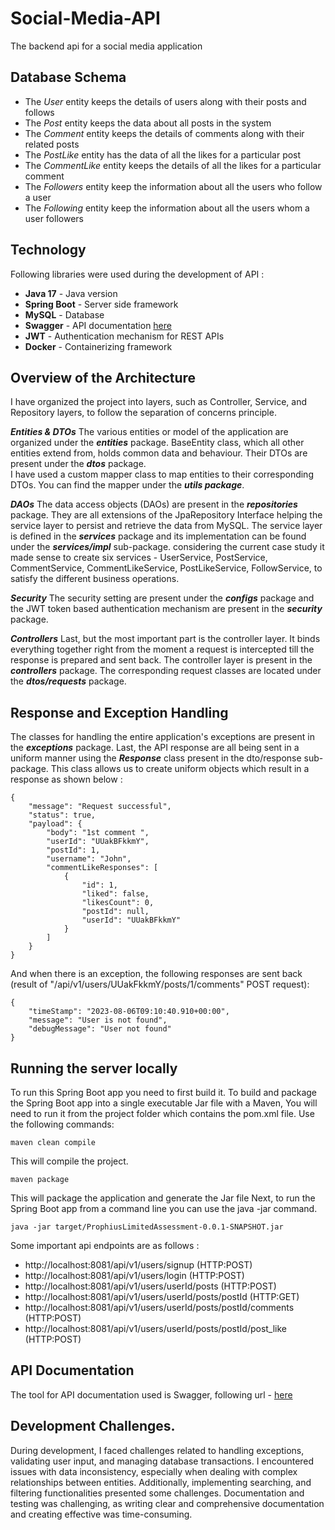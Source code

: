 # Social-Media-API
The backend api for a social media application

## Database Schema ##
- The _User_ entity keeps the details of users along with their posts and follows
- The _Post_ entity keeps the data about all posts in the system
- The _Comment_ entity keeps the details of comments along with their related posts
- The _PostLike_ entity has the data of all the likes for a particular post
- The _CommentLike_ entity keeps the details of all the likes for a particular comment
- The _Followers_ entity keep the information about all the users who follow a user
- The _Following_ entity keep the information about all the users whom a user followers

## Technology ##
Following libraries were used during the development of API :
- **Java 17** - Java version
- **Spring Boot** - Server side framework
- **MySQL** - Database
- **Swagger** - API documentation [here](http://localhost:8081/swagger-ui/index.html#/)
- **JWT** - Authentication mechanism for REST APIs
- **Docker** - Containerizing framework


## Overview of the Architecture ##
I have organized the project into layers, such as Controller, Service, and Repository layers, to follow the separation of concerns principle.

**_Entities & DTOs_**
The various entities or model of the application are organized under the **_entities_** package. BaseEntity class, which all other entities extend from, holds common data and behaviour. 
Their DTOs are present under the **_dtos_** package.  
I have used a custom mapper class to map entities to their corresponding DTOs. 
You can find the mapper under the **_utils package_**.

**_DAOs_**
The data access objects (DAOs) are present in the **_repositories_** package. 
They are all extensions of the JpaRepository Interface helping the service layer to persist and retrieve the data from MySQL.
The service layer is defined in the **_services_** package and its implementation can be found under the **_services/impl_** sub-package. 
considering the current case study it made sense to create six services - UserService, PostService, CommentService, CommentLikeService, PostLikeService, FollowService, 
to satisfy the different business operations.

**_Security_**
The security setting are present under the **_configs_** package and the JWT token based authentication mechanism are present in the **_security_** package.

**_Controllers_**
Last, but the most important part is the controller layer. It binds everything together right from the moment a request is intercepted till the response is prepared and sent back. 
The controller layer is present in the **_controllers_** package. 
The corresponding request classes are located under the **_dtos/requests_** package. 

## Response and Exception Handling ##
The classes for handling the entire application's exceptions are present in the **_exceptions_** package.
Last, the API response are all being sent in a uniform manner using the **_Response_** class present in the dto/response sub-package. 
This class allows us to create uniform objects which result in a response as shown below :

```
{
    "message": "Request successful",
    "status": true,
    "payload": {
        "body": "1st comment ",
        "userId": "UUakBFkkmY",
        "postId": 1,
        "username": "John",
        "commentLikeResponses": [
            {
                "id": 1,
                "liked": false,
                "likesCount": 0,
                "postId": null,
                "userId": "UUakBFkkmY"
            }
        ]
    }
}
```

And when there is an exception, the following responses are sent back (result of "/api/v1/users/UUakFkkmY/posts/1/comments" POST request):

```
{
    "timeStamp": "2023-08-06T09:10:40.910+00:00",
    "message": "User is not found",
    "debugMessage": "User not found"
}
```

## Running the server locally ##
To run this Spring Boot app you need to first build it. To build and package the Spring Boot app into a single executable Jar file with a Maven, 
You will need to run it from the project folder which contains the pom.xml file.
Use the following commands:

```
maven clean compile
```
This will compile the project.
```
maven package
```
This will package the application and generate the Jar file
Next, to run the Spring Boot app from a command line you can use the java -jar command.

```
java -jar target/ProphiusLimitedAssessment-0.0.1-SNAPSHOT.jar
```

Some important api endpoints are as follows :

- http://localhost:8081/api/v1/users/signup (HTTP:POST)
- http://localhost:8081/api/v1/users/login (HTTP:POST)
- http://localhost:8081/api/v1/users/userId/posts (HTTP:POST)
- http://localhost:8081/api/v1/users/userId/posts/postId (HTTP:GET)
- http://localhost:8081/api/v1/users/userId/posts/postId/comments (HTTP:POST)
- http://localhost:8081/api/v1/users/userId/posts/postId/post_like (HTTP:POST)

## API Documentation ##
The tool for API documentation used is Swagger, 
following url - [here](http://localhost:8081/swagger-ui/index.html#/)

## Development Challenges. ##
During development, I faced challenges related to handling exceptions, validating user input, and managing database transactions. 
I encountered issues with data inconsistency, especially when dealing with complex relationships between entities. 
Additionally, implementing searching, and filtering functionalities presented some challenges.
Documentation and testing was challenging, as writing clear and comprehensive documentation and creating effective was time-consuming.








